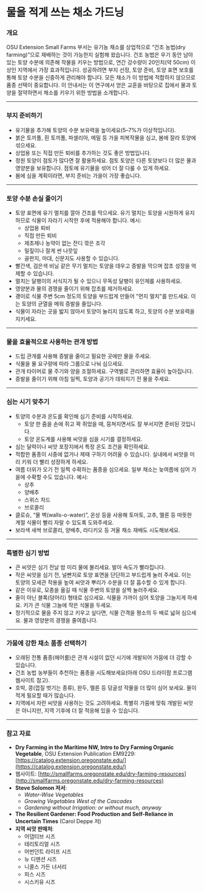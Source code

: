 # 물을 적게 쓰는 채소 가드닝

### 개요

OSU Extension Small Farms 부서는 유기농 채소를 상업적으로 “건조 농법(dry farming)”으로 재배하는 것이 가능한지 실험해 왔습니다. 건조 농법은 우기 동안 남아 있는 토양 수분에 의존해 작물을 키우는 방법으로, 연간 강수량이 20인치(약 50cm) 이상인 지역에서 가장 효과적입니다. 성공하려면 부지 선정, 토양 준비, 토양 표면 보호를 통해 토양 수분을 신중하게 관리해야 합니다. 모든 채소가 이 방법에 적합하지 않으므로 품종 선택이 중요합니다. 이 안내서는 이 연구에서 얻은 교훈을 바탕으로 집에서 물과 토양을 절약하면서 채소를 키우기 위한 방법을 소개합니다.

---

### 부지 준비하기

- 유기물을 추가해 토양의 수분 보유력을 높이세요(5–7%가 이상적입니다).
- 붉은 토끼풀, 흰 토끼풀, 파셀리아, 메밀 등 가을 피복작물을 심고, 봄에 잘라 토양에 섞으세요.
- 상업용 또는 직접 만든 퇴비를 추가하는 것도 좋은 방법입니다.
- 정원 토양이 점토가 많다면 잘 활용하세요. 점토 토양은 다른 토양보다 더 많은 물과 영양분을 보유합니다. 점토에 유기물을 섞어 더 잘 다룰 수 있게 하세요.
- 봄에 심을 계획이라면, 부지 준비는 가을이 가장 좋습니다.

---

### 토양 수분 손실 줄이기

- 토양 표면에 유기 멀치를 깔아 건조를 막으세요. 유기 멀치는 토양을 시원하게 유지하므로 식물이 자라기 시작한 후에 적용해야 합니다. 예시:
  - 상업용 퇴비
  - 직접 만든 퇴비
  - 제초제나 농약이 없는 잔디 깎은 조각
  - 밀짚이나 잘게 썬 나뭇잎
  - 골판지, 마대, 신문지도 사용할 수 있습니다.
- 빨간색, 검은색 비닐 같은 무기 멀치는 토양을 데우고 증발을 막으며 잡초 성장을 억제할 수 있습니다.
- 멀치는 달팽이의 서식지가 될 수 있으니 무독성 달팽이 유인제를 사용하세요.
- 영양분과 물의 경쟁을 줄이기 위해 잡초를 제거하세요.
- 괭이로 식물 주변 5cm 정도의 토양을 부드럽게 만들어 "먼지 멀치"를 만드세요. 이는 토양의 균열을 메워 증발을 줄입니다.
- 식물이 자라는 곳을 밟지 않아서 토양이 눌리지 않도록 하고, 토양의 수분 보유력을 지키세요.

---

### 물을 효율적으로 사용하는 관개 방법

- 드립 관개를 사용해 증발을 줄이고 필요한 곳에만 물을 주세요.
- 식물을 물 요구량에 따라 그룹으로 나눠 심으세요.
- 관개 타이머로 물 주기와 양을 조절하세요. 구역별로 관리하면 효율이 높아집니다.
- 증발을 줄이기 위해 아침 일찍, 토양과 공기가 데워지기 전 물을 주세요.

---

### 심는 시기 맞추기

- 토양의 수분과 온도를 확인해 심기 준비를 시작하세요.
  - 토양 한 줌을 손에 쥐고 꽉 쥐었을 때, 뭉쳐지면서도 잘 부서지면 준비된 것입니다.
  - 토양 온도계를 사용해 씨앗을 심을 시기를 결정하세요.
- 심는 달력이나 씨앗 포장지에서 특정 온도 조건을 확인하세요.
- 적합한 품종이 시중에 없거나 제때 구하기 어려울 수 있습니다. 실내에서 씨앗을 미리 키워 더 빨리 성장하게 하세요.
- 여름 더위가 오기 전 일찍 수확하는 품종을 심으세요. 일부 채소는 늦여름에 심어 가을에 수확할 수도 있습니다. 예시:
  - 상추
  - 양배추
  - 스위스 차드
  - 브로콜리
- 클로슈, “물 벽(walls-o-water)”, 온상 등을 사용해 토마토, 고추, 멜론 등 따뜻한 계절 식물이 빨리 자랄 수 있도록 도와주세요.
- 보라색 새싹 브로콜리, 양배추, 라디키오 등 겨울 채소 재배도 시도해보세요.

---

### 특별한 심기 방법

- 큰 씨앗은 심기 전날 밤 미리 물에 불리세요. 발아 속도가 빨라집니다.
- 작은 씨앗을 심기 전, 널빤지로 토양 표면을 단단하고 부드럽게 눌러 주세요. 이는 토양의 모세관 작용을 높여 씨앗과 뿌리가 수분을 더 잘 흡수할 수 있게 합니다.
- 같은 이유로, 모종을 옮길 때 식물 주변의 토양을 살짝 눌러주세요.
- 줄이 아닌 블록(덩어리) 형태로 심으세요. 식물을 가까이 심어 토양을 그늘지게 하세요. 키가 큰 식물 그늘에 작은 식물을 두세요.
- 정기적으로 물을 주지 않고 키우고 싶다면, 식물 간격을 평소의 두 배로 넓혀 심으세요. 물과 영양분의 경쟁을 줄여줍니다.

---

### 가뭄에 강한 채소 품종 선택하기

- 오래된 전통 품종(헤어룸)은 관개 시설이 없던 시기에 개발되어 가뭄에 더 강할 수 있습니다.
- 건조 농법 농부들이 추천하는 품종을 시도해보세요(아래 OSU 드라이팜 프로그램 웹사이트 참고).
- 호박, 콩(껍질 벗기는 종류), 완두, 멜론 등 덩굴성 작물을 더 많이 심어 보세요. 물이 적게 필요할 때가 많습니다.
- 지역에서 자란 씨앗을 사용하는 것도 고려하세요. 특별히 가뭄에 맞춰 개발된 씨앗은 아니지만, 지역 기후에 더 잘 적응해 있을 수 있습니다.

---

### 참고 자료

- **Dry Farming in the Maritime NW, Intro to Dry Farming Organic Vegetable**, OSU Extension Publication EM9229: [https://catalog.extension.oregonstate.edu/](https://catalog.extension.oregonstate.edu/)
- 웹사이트: [http://smallfarms.oregonstate.edu/dry-farming-resources](http://smallfarms.oregonstate.edu/dry-farming-resources)
- **Steve Solomon 저서**:
  - *Water-Wise Vegetables*
  - *Growing Vegetables West of the Cascades*
  - *Gardening without Irrigation: or without much, anyway*
- **The Resilient Gardener: Food Production and Self-Reliance in Uncertain Times** (Carol Deppe 저)
- **지역 씨앗 판매처**:
  - 어댑티브 시즈
  - 테리토리얼 시즈
  - 어번던트 라이프 시즈
  - 뉴 디멘션 시즈
  - 니콜스 가든 너서리
  - 피스 시즈
  - 시스키유 시즈
